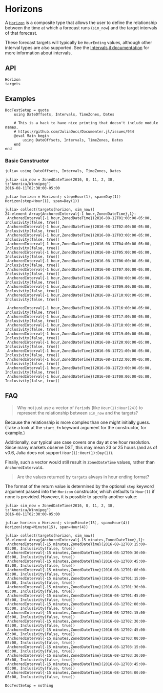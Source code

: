 # Horizons

A [`Horizon`](@ref) is a composite type that allows the user to define the relationship
between the time at which a forecast runs (`sim_now`) and the target intervals of that
forecast.

These forecast targets will typically be `HourEnding` values, although other interval
types are also supported. See the [Intervals.jl documentation](https://invenia.github.io/Intervals.jl/stable/)
for more information about intervals.

## API

```@docs
Horizon
targets
```

## Examples

```@meta
DocTestSetup = quote
    using DateOffsets, Intervals, TimeZones, Dates

    # This is a hack to have nice printing that doesn't include module names.
    # https://github.com/JuliaDocs/Documenter.jl/issues/944
    @eval Main begin
        using DateOffsets, Intervals, TimeZones, Dates
    end
end
```

### Basic Constructor

```jldoctest
julia> using DateOffsets, Intervals, TimeZones, Dates

julia> sim_now = ZonedDateTime(2016, 8, 11, 2, 30, tz"America/Winnipeg")
2016-08-11T02:30:00-05:00

julia> horizon = Horizon(; step=Hour(1), span=Day(1))
Horizon(step=Hour(1), span=Day(1))

julia> collect(targets(horizon, sim_now))
24-element Array{AnchoredInterval{-1 hour,ZonedDateTime},1}:
 AnchoredInterval{-1 hour,ZonedDateTime}(2016-08-12T01:00:00-05:00, Inclusivity(false, true))
 AnchoredInterval{-1 hour,ZonedDateTime}(2016-08-12T02:00:00-05:00, Inclusivity(false, true))
 AnchoredInterval{-1 hour,ZonedDateTime}(2016-08-12T03:00:00-05:00, Inclusivity(false, true))
 AnchoredInterval{-1 hour,ZonedDateTime}(2016-08-12T04:00:00-05:00, Inclusivity(false, true))
 AnchoredInterval{-1 hour,ZonedDateTime}(2016-08-12T05:00:00-05:00, Inclusivity(false, true))
 AnchoredInterval{-1 hour,ZonedDateTime}(2016-08-12T06:00:00-05:00, Inclusivity(false, true))
 AnchoredInterval{-1 hour,ZonedDateTime}(2016-08-12T07:00:00-05:00, Inclusivity(false, true))
 AnchoredInterval{-1 hour,ZonedDateTime}(2016-08-12T08:00:00-05:00, Inclusivity(false, true))
 AnchoredInterval{-1 hour,ZonedDateTime}(2016-08-12T09:00:00-05:00, Inclusivity(false, true))
 AnchoredInterval{-1 hour,ZonedDateTime}(2016-08-12T10:00:00-05:00, Inclusivity(false, true))
 ⋮
 AnchoredInterval{-1 hour,ZonedDateTime}(2016-08-12T16:00:00-05:00, Inclusivity(false, true))
 AnchoredInterval{-1 hour,ZonedDateTime}(2016-08-12T17:00:00-05:00, Inclusivity(false, true))
 AnchoredInterval{-1 hour,ZonedDateTime}(2016-08-12T18:00:00-05:00, Inclusivity(false, true))
 AnchoredInterval{-1 hour,ZonedDateTime}(2016-08-12T19:00:00-05:00, Inclusivity(false, true))
 AnchoredInterval{-1 hour,ZonedDateTime}(2016-08-12T20:00:00-05:00, Inclusivity(false, true))
 AnchoredInterval{-1 hour,ZonedDateTime}(2016-08-12T21:00:00-05:00, Inclusivity(false, true))
 AnchoredInterval{-1 hour,ZonedDateTime}(2016-08-12T22:00:00-05:00, Inclusivity(false, true))
 AnchoredInterval{-1 hour,ZonedDateTime}(2016-08-12T23:00:00-05:00, Inclusivity(false, true))
 AnchoredInterval{-1 hour,ZonedDateTime}(2016-08-13T00:00:00-05:00, Inclusivity(false, true))
```

## FAQ

> Why not just use a vector of `Period`s (like `Hour(1):Hour(24)`) to represent the
> relationship between `sim_now` and the targets?

Because the relationship is more complex than one might initially guess. (Take a look at
the `start_fn` keyword argument for the constructor, for example.)

Additionally, our typical use case covers one day at one hour resolution. Since many
markets observe DST, this may mean 23 or 25 hours (and as of v0.6, Julia does not support
`Hour(1):Hour(1):Day(1)`).

Finally, such a vector would still result in `ZonedDateTime` values, rather than
`AnchoredInterval`s.

> Are the values returned by `targets` always in hour ending format?

The format of the return value is determined by the optional `step` keyword argument passed
into the `Horizon` constructor, which defaults to `Hour(1)` if none is provided. However, it
is possible to specify another value:

```jldoctest
julia> sim_now = ZonedDateTime(2016, 8, 11, 2, 30, tz"America/Winnipeg")
2016-08-11T02:30:00-05:00

julia> horizon = Horizon(; step=Minute(15), span=Hour(4))
Horizon(step=Minute(15), span=Hour(4))

julia> collect(targets(horizon, sim_now))
16-element Array{AnchoredInterval{-15 minutes,ZonedDateTime},1}:
 AnchoredInterval{-15 minutes,ZonedDateTime}(2016-08-12T00:15:00-05:00, Inclusivity(false, true))
 AnchoredInterval{-15 minutes,ZonedDateTime}(2016-08-12T00:30:00-05:00, Inclusivity(false, true))
 AnchoredInterval{-15 minutes,ZonedDateTime}(2016-08-12T00:45:00-05:00, Inclusivity(false, true))
 AnchoredInterval{-15 minutes,ZonedDateTime}(2016-08-12T01:00:00-05:00, Inclusivity(false, true))
 AnchoredInterval{-15 minutes,ZonedDateTime}(2016-08-12T01:15:00-05:00, Inclusivity(false, true))
 AnchoredInterval{-15 minutes,ZonedDateTime}(2016-08-12T01:30:00-05:00, Inclusivity(false, true))
 AnchoredInterval{-15 minutes,ZonedDateTime}(2016-08-12T01:45:00-05:00, Inclusivity(false, true))
 AnchoredInterval{-15 minutes,ZonedDateTime}(2016-08-12T02:00:00-05:00, Inclusivity(false, true))
 AnchoredInterval{-15 minutes,ZonedDateTime}(2016-08-12T02:15:00-05:00, Inclusivity(false, true))
 AnchoredInterval{-15 minutes,ZonedDateTime}(2016-08-12T02:30:00-05:00, Inclusivity(false, true))
 AnchoredInterval{-15 minutes,ZonedDateTime}(2016-08-12T02:45:00-05:00, Inclusivity(false, true))
 AnchoredInterval{-15 minutes,ZonedDateTime}(2016-08-12T03:00:00-05:00, Inclusivity(false, true))
 AnchoredInterval{-15 minutes,ZonedDateTime}(2016-08-12T03:15:00-05:00, Inclusivity(false, true))
 AnchoredInterval{-15 minutes,ZonedDateTime}(2016-08-12T03:30:00-05:00, Inclusivity(false, true))
 AnchoredInterval{-15 minutes,ZonedDateTime}(2016-08-12T03:45:00-05:00, Inclusivity(false, true))
 AnchoredInterval{-15 minutes,ZonedDateTime}(2016-08-12T04:00:00-05:00, Inclusivity(false, true))
```

```@meta
DocTestSetup = nothing
```
